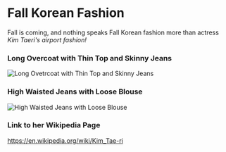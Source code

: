 # **Fall Korean Fashion**
Fall is coming, and nothing speaks Fall Korean fashion more than actress _Kim Taeri's airport fashion!_


### Long Overcoat with Thin Top and Skinny Jeans
![Long Ovetrcoat with Thin Top and Skinny Jeans](https://t1.daumcdn.net/news/201810/07/tvdaily/20181007080302794pkkt.jpg)

### High Waisted Jeans with Loose Blouse
![High Waisted Jeans with Loose Blouse](http://www.bntnews.co.uk/images/news/2019/5nbcb5f4ykxlyjypsq7nt5a2x7yhhk0b.jpg)

### Link to her Wikipedia Page
https://en.wikipedia.org/wiki/Kim_Tae-ri
